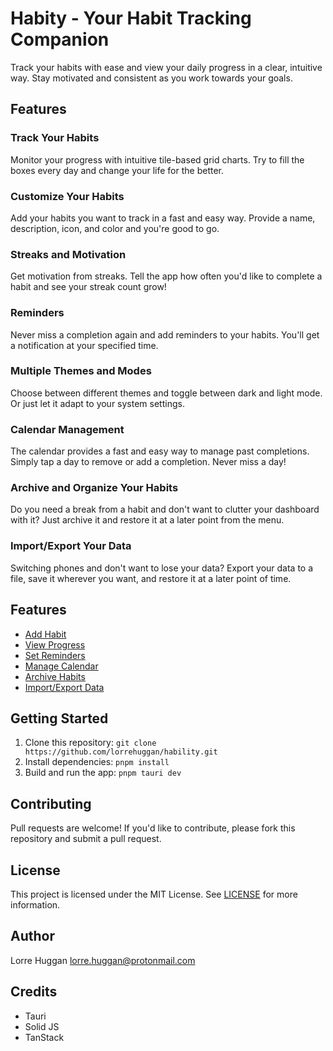 # Habity - Your Habit Tracking Companion

Track your habits with ease and view your daily progress in a clear, intuitive way. Stay motivated and consistent as you work towards your goals.

## Features

### Track Your Habits

Monitor your progress with intuitive tile-based grid charts. Try to fill the boxes every day and change your life for the better.

### Customize Your Habits

Add your habits you want to track in a fast and easy way. Provide a name, description, icon, and color and you're good to go.

### Streaks and Motivation

Get motivation from streaks. Tell the app how often you'd like to complete a habit and see your streak count grow!

### Reminders

Never miss a completion again and add reminders to your habits. You'll get a notification at your specified time.

### Multiple Themes and Modes

Choose between different themes and toggle between dark and light mode. Or just let it adapt to your system settings.

### Calendar Management

The calendar provides a fast and easy way to manage past completions. Simply tap a day to remove or add a completion. Never miss a day!

### Archive and Organize Your Habits

Do you need a break from a habit and don't want to clutter your dashboard with it? Just archive it and restore it at a later point from the menu.

### Import/Export Your Data

Switching phones and don't want to lose your data? Export your data to a file, save it wherever you want, and restore it at a later point of time.

## Features

- [Add Habit](#add-habit)
- [View Progress](#view-progress)
- [Set Reminders](#set-reminders)
- [Manage Calendar](#manage-calendar)
- [Archive Habits](#archive-habits)
- [Import/Export Data](#import-export-data)

## Getting Started

1. Clone this repository: `git clone https://github.com/lorrehuggan/hability.git`
2. Install dependencies: `pnpm install`
3. Build and run the app: `pnpm tauri dev`

## Contributing

Pull requests are welcome! If you'd like to contribute, please fork this repository and submit a pull request.

## License

This project is licensed under the MIT License. See [LICENSE](LICENSE) for more information.

## Author

Lorre Huggan <lorre.huggan@protonmail.com>

## Credits

- Tauri
- Solid JS
- TanStack
